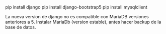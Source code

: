 pip install django
pip install django-bootstrap5
pip install mysqlclient

La nueva version de django no es compatible con MariaDB versiones anteriores a 5.
Instalar MariaDb (version estable), antes hacer backup de la base de datos.
